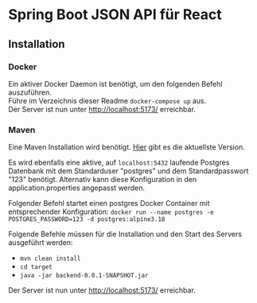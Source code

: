 # Spring Boot JSON API für React

## Installation
### Docker
Ein aktiver Docker Daemon ist benötigt, um den folgenden Befehl auszuführen.  
Führe im Verzeichnis dieser Readme `docker-compose up` aus.  
Der Server ist nun unter [http://localhost:5173/](http://localhost:5173/) erreichbar.

### Maven
Eine Maven Installation wird benötigt. [Hier](https://maven.apache.org/download.cgi?.) gibt es die aktuellste Version.  

Es wird ebenfalls eine aktive, auf `localhost:5432` laufende Postgres Datenbank mit dem Standarduser "postgres" und dem Standardpasswort "123" benötigt. Alternativ kann diese Konfiguration in den application.properties angepasst werden.  

Folgender Befehl startet einen postgres Docker Container mit entsprechender Konfiguration:
`docker run --name postgres -e POSTGRES_PASSWORD=123 -d postgres:alpine3.18`
  
Folgende Befehle müssen für die Installation und den Start des Servers ausgeführt werden:

   - `mvn clean install`
   - `cd target`
   - `java -jar backend-0.0.1-SNAPSHOT.jar`
    
Der Server ist nun unter [http://localhost:5173/](http://localhost:5173/) erreichbar.

